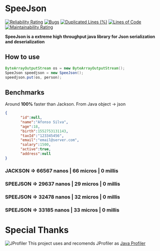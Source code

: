 # SpeeJson

[![Reliability Rating](https://sonarcloud.io/api/project_badges/measure?project=heitorfm_speejson&metric=reliability_rating)](https://sonarcloud.io/dashboard?id=heitorfm_speejson) [![Bugs](https://sonarcloud.io/api/project_badges/measure?project=heitorfm_speejson&metric=bugs)](https://sonarcloud.io/dashboard?id=heitorfm_speejson) [![Duplicated Lines (%)](https://sonarcloud.io/api/project_badges/measure?project=heitorfm_speejson&metric=duplicated_lines_density)](https://sonarcloud.io/dashboard?id=heitorfm_speejson) [![Lines of Code](https://sonarcloud.io/api/project_badges/measure?project=heitorfm_speejson&metric=ncloc)](https://sonarcloud.io/dashboard?id=heitorfm_speejson) [![Maintainability Rating](https://sonarcloud.io/api/project_badges/measure?project=heitorfm_speejson&metric=sqale_rating)](https://sonarcloud.io/dashboard?id=heitorfm_speejson) 

**SpeeJson is a extreme high throughput java library for Json serialization and deserialization**

## How to use

```java
ByteArrayOutputStream os = new ByteArrayOutputStream();
SpeeJson speedjson = new SpeeJson();
speedjson.put(os, person);
```

## Benchmarks

Around **100%** faster than Jackson. From Java object -> json

```json
{  
       "id":null,
       "name":"Afonso Silva",
       "age":18,
       "birth":1552753131143,
       "taxId":"123345456",
       "email":"email@server.com",
       "salary":1500,
       "active":true,
       "address":null
}
```

### JACKSON => 66567 nanos | 66 micros | 0 millis

### SPEEJSON => 29637 nanos  |  29 micros  |  0 millis
### SPEEJSON => 32478 nanos  |  32 micros  |  0 millis
### SPEEJSON => 33185 nanos  |  33 micros  |  0 millis

# Special Thanks
![JProfiler](https://www.ej-technologies.com/images/product_banners/jprofiler_small.png) This project uses and recomends JProfiler as [Java Profiler](https://www.ej-technologies.com/products/jprofiler/overview.html)
